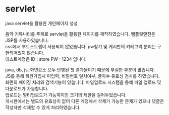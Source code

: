 # servlet
java servlet을 활용한 개인페이지 생성    
  
음악 커뮤니티를 주제로 servlet을 활용한 페이지를 제작하였습니다. 
탬플릿앤진은 JSP를 사용하였습니다.   
css에서 부트스트랩이 사용되지 않았습니다. pw찾기 및 게시판의 카테고리 분리는 구현되어있지 않습니다.   
테스트계정은 ID : store   PW : 1234 입니다.   

java, db, js, 화면요소 모두 반영된 첫 결과물이기 때문에 부실한 부분이 많습니다.  
JS를 통해 회원가입시 미입력, 비밀번호 일치여부, 글자수 유효성 검사를 하였습니다.  
화면의 페이징 처리와 검색기능이 있씁니다.
파일업로드 시스템을 통해 파일 업로드 및 다운로드가 가능합니다.  
업로드는 멀티업로드가 가능하지만 크기의 제한을 걸어두었습니다.  
게시판에서는 별도의 유효성이 없어 다른 계정에서 삭제가 가능한 문제가 있으나 댓글은 작성자만 삭제할 수 있게 처리하였습니다.
